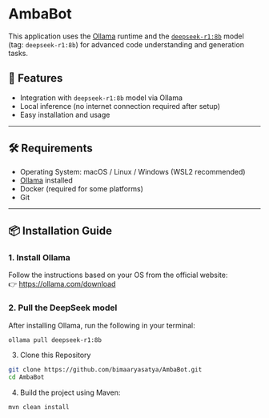 # AmbaBot

This application uses the [Ollama](https://ollama.com) runtime and the [`deepseek-r1:8b`](https://ollama.com/library/deepseek-r1) model (tag: `deepseek-r1:8b`) for advanced code understanding and generation tasks.

## 🚀 Features

- Integration with `deepseek-r1:8b` model via Ollama
- Local inference (no internet connection required after setup)
- Easy installation and usage

---

## 🛠️ Requirements

- Operating System: macOS / Linux / Windows (WSL2 recommended)
- [Ollama](https://ollama.com) installed
- Docker (required for some platforms)
- Git

---

## 📦 Installation Guide

### 1. Install Ollama

Follow the instructions based on your OS from the official website:  
👉 https://ollama.com/download

### 2. Pull the DeepSeek model

After installing Ollama, run the following in your terminal:

```bash
ollama pull deepseek-r1:8b
```

3. Clone this Repository

```bash
git clone https://github.com/bimaaryasatya/AmbaBot.git
cd AmbaBot
```

4. Build the project using Maven:
```
mvn clean install
```
